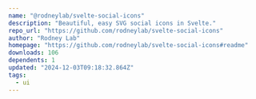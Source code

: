 ```yaml
---
name: "@rodneylab/svelte-social-icons"
description: "Beautiful, easy SVG social icons in Svelte."
repo_url: "https://github.com/rodneylab/svelte-social-icons"
author: "Rodney Lab"
homepage: "https://github.com/rodneylab/svelte-social-icons#readme"
downloads: 106
dependents: 1
updated: "2024-12-03T09:18:32.864Z"
tags: 
  - ui
---
```

